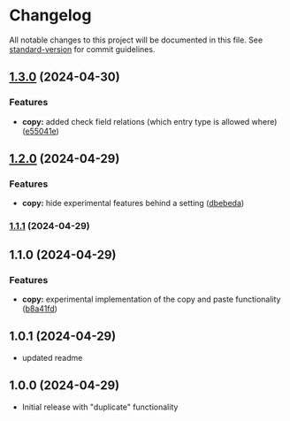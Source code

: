 # Changelog

All notable changes to this project will be documented in this file. See [standard-version](https://github.com/conventional-changelog/standard-version) for commit guidelines.

## [1.3.0](https://bitbucket.org/illoV/craft-voan/compare/v1.2.0...v1.3.0) (2024-04-30)


### Features

* **copy:** added check field relations (which entry type is allowed where) ([e55041e](https://bitbucket.org/illoV/craft-voan/commit/e55041e9c47e9516d945e39e51c90618d36825ac))

## [1.2.0](https://bitbucket.org/illoV/craft-voan/compare/v1.1.1...v1.2.0) (2024-04-29)


### Features

* **copy:** hide experimental features behind a setting ([dbebeda](https://bitbucket.org/illoV/craft-voan/commit/dbebeda887bfa601af47ccdf0d2b746c5bfe561f))

### [1.1.1](https://bitbucket.org/illoV/craft-voan/compare/v1.1.0...v1.1.1) (2024-04-29)

## 1.1.0 (2024-04-29)


### Features

* **copy:** experimental implementation of the copy and paste functionality ([b8a41fd](https://bitbucket.org/illoV/craft-voan/commit/b8a41fd81c003ba89e9daa7ccd055d7ee6e9c108))

## 1.0.1 (2024-04-29)
- updated readme

## 1.0.0 (2024-04-29)
- Initial release with "duplicate" functionality
